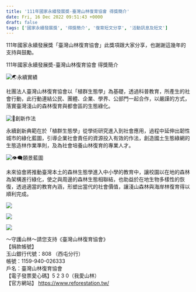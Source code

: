 ```yaml
---
title: '111年國家永續發展奬-臺灣山林復育協會 得獎簡介'
date: Fri, 16 Dec 2022 09:51:43 +0000
draft: false
tags: ['國家永續發展獎', '得獎簡介', '復育短文分享', '活動訊息及短文']
---
```


111年國家永續發展獎「臺灣山林復育協會」此獎項跟大家分享，也謝謝這幾年的支持與鼓勵。

111年國家永續發展奬-臺灣山林復育協會 得獎簡介

![🌏](https://static.xx.fbcdn.net/images/emoji.php/v9/t7f/3/16/1f30f.png)永續實績

社團法人臺灣山林復育協會以「植群生態學」為基礎，透過科普教育，所產生的社會行動，此行動連結公民、團體、企業、學界、公部門一起合作，以嚴謹的方式，落實臺灣淺山的森林復育與都會區的生態綠化。

![🔆](https://static.xx.fbcdn.net/images/emoji.php/v9/td1/3/16/1f506.png)創新作法

永續創新典範在於「植群生態學」從學術研究進入到社會應用，過程中延伸出韌性城市的綠化藍圖，引導企業社會責任的資源投入有效的作法，創造國土生態綠網的生態造林作業準則，及為社會培養山林復育的專業人才。

![👁‍🗨](https://static.xx.fbcdn.net/images/emoji.php/v9/tf4/3/16/1f441_200d_1f5e8.png)願景藍圖

未來協會將推動臺灣本土的森林生態學進入中小學的教育中，讓校園以在地的森林為架構進行綠化，使之與周邊的森林生態相聯結，也助益於在地生物多樣性的恢復，透過適當的教育內涵，形塑出當代的社會價值，讓淺山森林與海岸林復育得以順利完成。

![](https://www.reforestation.tw/wp-content/uploads/2022/12/86F03620-2AB3-408F-AF2F-A77126FFB28A.jpeg)

![](https://www.reforestation.tw/wp-content/uploads/2022/12/D78_0411.jpg)

![](https://www.reforestation.tw/wp-content/uploads/2022/12/D78_0461.jpg)

～守護山林～請您支持《臺灣山林復育協會》  
【捐款帳號】  
玉山銀行代號：808 （西屯分行）  
帳號：1159-940-026333  
戶名：臺灣山林復育協會  
【電子發票愛心碼】5 2 3 0（我愛山林）  
【官方網站】 https://www.reforestation.tw/